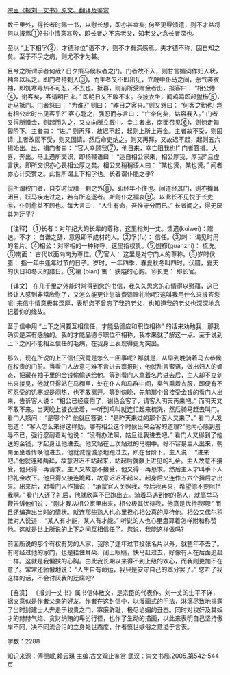 [宗臣《报刘一丈书》原文、翻译及鉴赏](https://www.vrrw.net/wx/14194.html)

数千里外，得长者时赐一书，以慰长想，即亦甚幸矣; 何至更辱馈遗，则不才益将何以报焉①?书中情意甚殷，即长者之不忘老父，知老父之念长者深也。

至以 “上下相孚②，才德称位”语不才，则不才有深感焉。夫才德不称，固自知之矣。至于不孚之病，则尤不才为甚。

且今之所谓孚者何哉? 日夕策马候权者之门。门者故不入，则甘言媚词作妇人状，袖金以私之。即门者持刺入③，而主者又不即出见，立厩中仆马之间，恶气袭衣袖，即饥寒毒热不可忍，不去也。抵暮，则前所受赠金者出，报客曰： “相公倦④，谢客矣，客请明日来。” 即明日又不敢不来。夜披衣坐，闻鸡鸣即起盥栉⑤，走马抵门。门者怒曰： “为谁?” 则曰： “昨日之客来。”则又怒曰： “何客之勤也! 岂有相公此时出见客乎?” 客心耻之，强忍而与言曰： “亡奈何矣，姑容我入。” 门者又得所赠金，则起而入之，又立向所立厩中。幸主者出，南面召见⑥，则惊走匍匐阶下。主者曰： “进。” 则再拜，故迟不起，起则上所上寿金。主者故不受，则固请; 主者故固不受，则又固请。然后命吏纳之。则又再拜，又故迟不起，起则五六揖始出。出，揖门者曰： “官人幸顾我⑦，他日来，幸亡阻我也!” 门者答揖。大喜，奔出。马上遇所交识，即扬鞭语曰： “适自相公家来，相公厚我，厚我!”且虚言状。即所交识亦心畏相公厚之矣。相公又稍稍语人曰： “某也贤，某也贤。” 闻者亦心计交赞之。此世所谓上下相孚也。长者谓仆能之乎?

前所谓权门者，自岁时伏腊一刺之外⑧，即经年不往也。间道经其门，则亦掩耳闭目，跃马疾走过之，若有所追逐者。斯则仆之褊衷⑨。以此长不见悦于长吏⑩，仆则愈益不顾也。每大言曰： “人生有命，吾惟守分而已。” 长者闻之，得无厌其为迂乎?



【注释】 ①长者：对年纪大的长辈的尊称，这里指刘一丈。馈遗(kuiwei)：赠送。不才： 自谦之辞，意思即不成材的人。②孚(fu)： 信任。③刺： 谒见时用的名片。④相公：对宰相的一种称呼，这里指权贵。⑤盥栉(guanzhi)： 梳洗。⑥南面： 古代以面向南为尊位。⑦官人： 这里是对守门人的尊称。⑧岁时伏腊： 指一年中逢年过节的日子。岁时，一年四季，春夏秋冬叫四时。伏腊，夏天的伏日和冬天的腊日。⑨褊 (bian) 衷： 狭隘的心胸。⑩长吏： 即长官。

【译文】 在几千里之外能时常得到您的书信，我久久思念的心情得以慰藉，这已经让人感到非常欣慰了，又怎么能更让您破费馈赠礼物呢?这叫我用什么来报答您呢! 来信中情意极其深厚，表明您不曾忘了我的老父，也知道我的老父也深深地念记着你的缘故。

至于信中用 “上下之间要互相信任，才能品德应和职位相称” 的话来劝勉我，那我确实是深有感触的。我的才能品德与职位不相称，我本来就了解这一点。至于说到上下之间不能相互信任的毛病，在我身上表现得更为突出。

那么，现在所说的上下信任究竟是怎么一回事呢? 那就是，从早到晚骑着马去恭候在权贵的门前。当看门人故意刁难不肯进去禀报时，他就甜言蜜语，做出妇人的媚态，把藏在袖子里的金钱偷偷送给他。等到看门人拿着名片进去后，主人却不立刻出来接见，他就只得站在马棚里，处在仆人和马群中间，臭气熏着衣服，即便有不可忍受的饥寒或是闷热，也不敢离开。等到傍晚，先前那个曾接受金钱的看门人出来，告诉客人说： “相公已经疲倦了，谢绝会客了，请客人明天再来吧。” 而明天又不敢不来。当天晚上披衣坐着，一听到鸡叫就连忙起来梳洗，然后骑马赶去叫门。看门人怒问： “是哪个?” 他就回答说： “是昨天来过的那个客人又来了。” 看门人发怒道： “客人怎么来得这样勤，哪有相公这个时候出来会客的道理?”他内心感到羞辱不已，强行忍耐着对他说： “没有办法啊，姑且让我进去吧。” 看门人又得到了他送的金钱，才起身让他进去。他又站在上次站过的马棚中。好不容易主人出来，朝南面坐着传唤他进去。他就诚惶诚恐地跑过去，趴在台阶下。主人说： “进来吧。”他就连拜两拜，故意迟迟不站起来，站起后就献上进见的礼金。主人故意不接受，他只得一再请求。主人又故意不接受，他又得一再恳求。然后主人才叫手下人把礼金收下。他只得又接连跪拜，故意迟迟不起来。起身后又连作五六个揖后才出来。出来后，对看门人作揖说： “承蒙官人关照我，今后我再来，希望你不要阻拦我啊。” 看门人还了礼后，他就欣喜不已跑出去。骑着马遇到他的熟人，就高举马鞭告诉他们说： “刚才我从相公家里出来，相公极其优待我，他真是优待我啊!” 而且还编造出当时的情状。就连那些熟人也心里担心相公真的厚待他。相公又偶尔稍微对人说道： “某人有才能，某人有才能。” 听说的人也心里盘算着怎样附和称赞他。这就是世上所说的上下之间互相信任了。您说，我能这样做吗?

前面所说的那个有权有势的人家，我除了逢年过节投张名片以外，就整年不去了。有时经过他的家门，也是捂住耳朵、闭上眼睛，快马赶过去，好像有人在后面追赶一样。这就是我偏狭的心胸。由此我长期以来得不到上级的欢心，而我则更加不在意了。常常还骄傲地说： “人生自有命运，我只是安守自己的本分罢了。” 您听了我这样的话，不会讨厌我的迂腐吧?

【鉴赏】 《报刘一丈书》属书信体散文，是宗臣的代表作。刘一丈的生平不详，据文意似是作者父亲的好友。作者在这封信中，以漫画式的手法，淋漓尽致地揭露了当时封建士人奔走于权贵之门，寡廉鲜耻，极尽谄媚的丑态。同时对权奸及其奴才的赫赫气焰、贪财纳贿的卑劣行径，也作了生动的描画，以此来表明自己坚持傲岸不阿，决不同流合污的立身处世态度，作者愤世嫉俗之意溢于言表。

字数：2288

知识来源：傅德岷,赖云琪 主编.古文观止鉴赏.武汉：崇文书局.2005.第542-544页.

